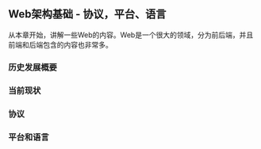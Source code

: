 ## Web架构基础 - 协议，平台、语言

从本章开始，讲解一些Web的内容。Web是一个很大的领域，分为前后端，并且前端和后端包含的内容也非常多。

### 历史发展概要





### 当前现状



### 协议



### 平台和语言

